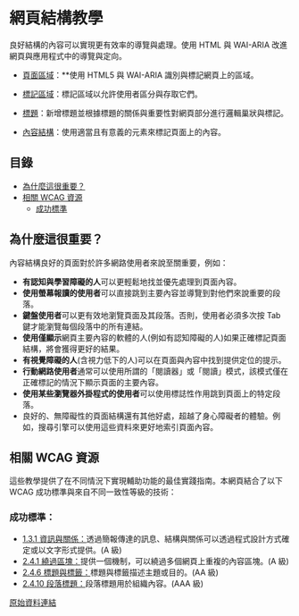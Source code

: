 # 網頁結構教學

良好結構的內容可以實現更有效率的導覽與處理。使用 HTML 與 WAI-ARIA 改進網頁與應用程式中的導覽與定向。

- [頁面區域](https://www.w3.org/WAI/tutorials/page-structure/regions/)：**使用 HTML5 與 WAI-ARIA 識別與標記網頁上的區域。

- [標記區域](https://www.w3.org/WAI/tutorials/page-structure/labels/)：標記區域以允許使用者區分與存取它們。

- [標題](https://www.w3.org/WAI/tutorials/page-structure/headings/)：新增標題並根據標題的關係與重要性對網頁部分進行邏輯巢狀與標記。

- [內容結構](https://www.w3.org/WAI/tutorials/page-structure/content/)：使用適當且有意義的元素來標記頁面上的內容。

## 目錄

 - [為什麼這很重要？](#為什麼這很重要)
 - [相關 WCAG 資源](#相關-wcag-資源)
   - [成功標準](#成功標準)

## 為什麼這很重要？

內容結構良好的頁面對於許多網路使用者來說至關重要，例如：

- **有認知與學習障礙的人**可以更輕鬆地找並優先處理到頁面內容。
- **使用螢幕報讀的使用者**可以直接跳到主要內容並導覽到對他們來說重要的段落。
- **鍵盤使用者**可以更有效地瀏覽頁面及其段落。否則，使用者必須多次按 Tab 鍵才能瀏覽每個段落中的所有連結。
- **使用僅顯示**網頁主要內容的軟體的人(例如有認知障礙的人)如果正確標記頁面結構，將會獲得更好的結果。
- **有視覺障礙的人**(含視力低下的人)可以在頁面與內容中找到提供定位的提示。
- **行動網路使用者**通常可以使用所謂的「閱讀器」或「閱讀」模式，該模式僅在正確標記的情況下顯示頁面的主要內容。
- **使用某些瀏覽器外掛程式的使用者**可以使用標誌性作用跳到頁面上的特定段落。
- 良好的、無障礙性的頁面結構還有其他好處，超越了身心障礙者的體驗。例如，搜尋引擎可以使用這些資料來更好地索引頁面內容。

## 相關 WCAG 資源

這些教學提供了在不同情況下實現輔助功能的最佳實踐指南。本網頁結合了以下 WCAG 成功標準與來自不同一致性等級的技術：

### 成功標準：

- [1.3.1 資訊與關係：](https://www.w3.org/WAI/WCAG21/quickref/#qr-content-structure-separation-programmatic)透過簡報傳達的訊息、結構與關係可以透過程式設計方式確定或以文字形式提供。(A 級)
- [2.4.1 繞過區塊：](https://www.w3.org/WAI/WCAG21/quickref/#qr-navigation-mechanisms-skip)提供一個機制，可以繞過多個網頁上重複的內容區塊。(A 級)
- [2.4.6 標題與標籤：](https://www.w3.org/WAI/WCAG21/quickref/#qr-navigation-mechanisms-descriptive)標題與標籤描述主題或目的。(AA 級)
- [2.4.10 段落標題：](https://www.w3.org/WAI/WCAG21/quickref/#qr-navigation-mechanisms-headings)段落標題用於組織內容。(AAA 級)

[原始資料連結](https://www.w3.org/WAI/tutorials/page-structure/)
